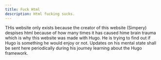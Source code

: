 ```yaml
---
title: Fuck Html
description: Html fucking sucks.
---
```


THis website only exists because the creator of this website (Simpery) despises html because of how many times it has caused hime brain trauma
which is why this website was made with Hugo. He is trying to find out if Hugo is something he would enjoy or not. Updates on his mental state
shall be sent here periodically during his journey learning about the Hugo framework.